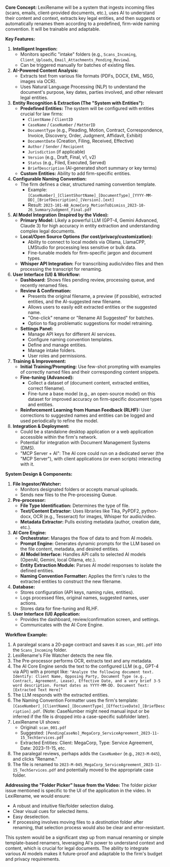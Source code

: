 **Core Concept:**
LexiRename will be a system that ingests incoming files (scans, emails, client-provided documents, etc.), uses AI to understand their content and context, extracts key legal entities, and then suggests or automatically renames them according to a predefined, firm-wide naming convention. It will be trainable and adaptable.

**Key Features:**

1.  **Intelligent Ingestion:**
    *   Monitors specific "intake" folders (e.g., `Scans_Incoming`, `Client_Uploads`, `Email_Attachments_Pending_Review`).
    *   Can be triggered manually for batches of existing files.
2.  **AI-Powered Content Analysis:**
    *   Extracts text from various file formats (PDFs, DOCX, EML, MSG, images via OCR).
    *   Uses Natural Language Processing (NLP) to understand the document's purpose, key dates, parties involved, and other relevant legal entities.
3.  **Entity Recognition & Extraction (The "System with Entities"):**
    *   **Predefined Entities:** The system will be configured with entities crucial for law firms:
        *   `ClientName` / `ClientID`
        *   `CaseName` / `CaseNumber` / `MatterID`
        *   `DocumentType` (e.g., Pleading, Motion, Contract, Correspondence, Invoice, Discovery, Order, Judgment, Affidavit, Exhibit)
        *   `DocumentDate` (Creation, Filing, Received, Effective)
        *   `Author` / `Sender` / `Recipient`
        *   `Jurisdiction` (if applicable)
        *   `Version` (e.g., Draft, Final, v1, v2)
        *   `Status` (e.g., Filed, Executed, Served)
        *   `BriefDescription` (AI-generated short summary or key terms)
    *   **Custom Entities:** Ability to add firm-specific entities.
4.  **Configurable Naming Convention:**
    *   The firm defines a clear, structured naming convention template.
        *   Example: `[CaseNumber]_[ClientShortName]_[DocumentType]_[YYYY-MM-DD]_[BriefDescription]_[Version].[ext]`
        *   Result: `2023-101-AB_AcmeCorp_MotionToDismiss_2023-10-26_SummaryJudgment_Final.pdf`
5.  **AI Model Integration (Inspired by the Video):**
    *   **Primary Model:** Likely a powerful LLM (GPT-4, Gemini Advanced, Claude 3) for high accuracy in entity extraction and understanding complex legal documents.
    *   **Local/Open Source Options (for cost/privacy/customization):**
        *   Ability to connect to local models via Ollama, LlamaCPP, LMStudio for processing less sensitive or bulk data.
        *   Fine-tunable models for firm-specific jargon and document types.
    *   **Whisper API Integration:** For transcribing audio/video files and then processing the transcript for renaming.
6.  **User Interface (UI) & Workflow:**
    *   **Dashboard:** Shows files pending review, processing queue, and recently renamed files.
    *   **Review & Confirmation:**
        *   Presents the original filename, a preview (if possible), extracted entities, and the AI-suggested new filename.
        *   Allows users to easily edit extracted entities or the suggested name.
        *   "One-click" rename or "Rename All Suggested" for batches.
        *   Option to flag problematic suggestions for model retraining.
    *   **Settings Panel:**
        *   Manage API keys for different AI services.
        *   Configure naming convention templates.
        *   Define and manage entities.
        *   Manage intake folders.
        *   User roles and permissions.
7.  **Training & Improvement:**
    *   **Initial Training/Prompting:** Use few-shot prompting with examples of correctly named files and their corresponding content snippets.
    *   **Fine-tuning (Advanced):**
        *   Collect a dataset of (document content, extracted entities, correct filename).
        *   Fine-tune a base model (e.g., an open-source model) on this dataset for improved accuracy on firm-specific document types and entities.
    *   **Reinforcement Learning from Human Feedback (RLHF):** User corrections to suggested names and entities can be logged and used periodically to refine the model.
8.  **Integration & Deployment:**
    *   Could be a standalone desktop application or a web application accessible within the firm's network.
    *   Potential for integration with Document Management Systems (DMS).
    *   "MCP Server + AI": The AI core could run on a dedicated server (the "MCP Server"), with client applications (or even scripts) interacting with it.

**System Design & Components:**

1.  **File Ingestor/Watcher:**
    *   Monitors designated folders or accepts manual uploads.
    *   Sends new files to the Pre-processing Queue.
2.  **Pre-processor:**
    *   **File Type Identification:** Determines the type of file.
    *   **Text/Content Extractor:** Uses libraries like Tika, PyPDF2, python-docx, OCR (e.g., Tesseract) for images, Whisper for audio/video.
    *   **Metadata Extractor:** Pulls existing metadata (author, creation date, etc.).
3.  **AI Core Engine:**
    *   **Orchestrator:** Manages the flow of data to and from AI models.
    *   **Prompt Engine:** Generates dynamic prompts for the LLM based on the file content, metadata, and desired entities.
    *   **AI Model Interface:** Handles API calls to selected AI models (OpenAI, Gemini, local Ollama, etc.).
    *   **Entity Extraction Module:** Parses AI model responses to isolate the defined entities.
    *   **Naming Convention Formatter:** Applies the firm's rules to the extracted entities to construct the new filename.
4.  **Database:**
    *   Stores configuration (API keys, naming rules, entities).
    *   Logs processed files, original names, suggested names, user actions.
    *   Stores data for fine-tuning and RLHF.
5.  **User Interface (UI) Application:**
    *   Provides the dashboard, review/confirmation screen, and settings.
    *   Communicates with the AI Core Engine.

**Workflow Example:**

1.  A paralegal scans a 20-page contract and saves it as `scan_001.pdf` into the `Scans_Incoming` folder.
2.  LexiRename's File Watcher detects the new file.
3.  The Pre-processor performs OCR, extracts text and any metadata.
4.  The AI Core Engine sends the text to the configured LLM (e.g., GPT-4 via API) with a prompt like:
    `"Analyze the following document text. Identify: Client Name, Opposing Party, Document Type (e.g., Contract, Agreement, Lease), Effective Date, and a very brief 3-5 word description. Format dates as YYYY-MM-DD. Document Text: [Extracted Text Here]"`
5.  The LLM responds with the extracted entities.
6.  The Naming Convention Formatter uses the firm's template: `[CaseNumber]_[ClientName]_[DocumentType]_[EffectiveDate]_[BriefDescription].pdf`. (Note: CaseNumber might need manual input or be inferred if the file is dropped into a case-specific subfolder later).
7.  LexiRename UI shows:
    *   Original: `scan_001.pdf`
    *   Suggested: `[PendingCaseNo]_MegaCorp_ServiceAgreement_2023-11-15_TechServices.pdf`
    *   Extracted Entities: Client: MegaCorp, Type: Service Agreement, Date: 2023-11-15, etc.
8.  The paralegal reviews, perhaps adds the `CaseNumber` (e.g., `2023-M-045`), and clicks "Rename."
9.  The file is renamed to `2023-M-045_MegaCorp_ServiceAgreement_2023-11-15_TechServices.pdf` and potentially moved to the appropriate case folder.

**Addressing the "Folder Picker" Issue from the Video:**
The folder picker issue mentioned is specific to the UI of the application in the video. In LexiRename, we would ensure:
*   A robust and intuitive file/folder selection dialog.
*   Clear visual cues for selected items.
*   Easy deselection.
*   If processing involves moving files to a *destination* folder after renaming, that selection process would also be clear and error-resistant.

This system would be a significant step up from manual renaming or simple template-based renamers, leveraging AI's power to understand context and content, which is crucial for legal documents. The ability to integrate various AI models makes it future-proof and adaptable to the firm's budget and privacy requirements.
